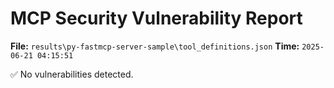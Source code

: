 # MCP Security Vulnerability Report
**File:** `results\py-fastmcp-server-sample\tool_definitions.json`
**Time:** `2025-06-21 04:15:51`

✅ No vulnerabilities detected.